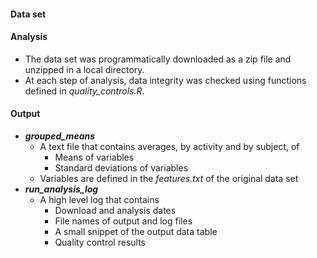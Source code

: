 #### Data set
#### Analysis
* The data set was programmatically downloaded as a zip file and unzipped in a local directory.
* At each step of analysis, data integrity was checked using functions defined in _quality_controls.R_.
#### Output
* **_grouped_means_**
  * A text file that contains averages, by activity and by subject, of
    * Means of variables
    * Standard deviations of variables
  * Variables are defined in the _features.txt_ of the original data set
* **_run_analysis_log_**
  * A high level log that contains
    * Download and analysis dates
    * File names of output and log files
    * A small snippet of the output data table
    * Quality control results
